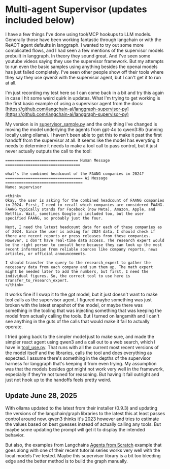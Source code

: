 # Multi-agent Supervisor (updates included below)

I have a few things I've done using tool/MCP hookups to LLM models. Generally
those have been working fantastic through langchain or with the ReACT agent
defaults in langgraph. I wanted to try out some more complicated flows, and I
had seen a few mentions of the supervisor models prebuilt in langgraph. In
theory they sound great. And I've seen some youtube videos saying they use the
supervisor framework. But my attempts to run even the basic samples using
anything besides the openai models has just failed completely. I've seen other
people show off their tools where they say they use qwen3 with the supervisor
agent, but I can't get it to run at all.

I'm just recording my test here so I can come back in a bit and try this again
in case I hit some weird quirk in updates. What I'm trying to get working is 
the first basic example of using a supervisor agent from the docs:
[https://github.com/langchain-ai/langgraph-supervisor-py](https://github.com/langchain-ai/langgraph-supervisor-py)

My version is in [supervisor_sample.py](supervisor_sample.py)
and the only thing I've changed is
moving the model underlying the agents from gpt-4o to qwen3:8b (running
locally using ollama).
I haven't been able to get this to make it past the first handoff
from the supervisor at all. It seems like the model has everyting it needs to
determine it needs to make a tool call to pass control, but it just never
actually outputs the call to the tool:

```
================================ Human Message =================================

what's the combined headcount of the FAANG companies in 2024?
================================== Ai Message ==================================
Name: supervisor

<think>
Okay, the user is asking for the combined headcount of FAANG companies in 2024. First, I need to recall which companies are considered FAANG. FAANG typically stands for Facebook (now Meta), Amazon, Apple, and Netflix. Wait, sometimes Google is included too, but the user specified FAANG, so probably just the four.

Next, I need the latest headcount data for each of these companies as of 2024. Since the user is asking for 2024 data, I should check if there are recent reports or press releases from these companies. However, I don't have real-time data access. The research expert would be the right person to consult here because they can look up the most recent information from reliable sources like company reports, news articles, or official announcements.

I should transfer the query to the research_expert to gather the necessary data from each company and sum them up. The math expert might be needed later to add the numbers, but first, I need the individual figures. So, the correct tool to use here is transfer_to_research_expert.
</think>
```

It works fine if I swap it to the gpt model, but it just doesn't want to make
tool calls as the supervisor agent. I figured maybe something was just broken
with the latest snapshot of the model, or maybe there was something in the
tooling that was injecting something that was keeping the model from actually
calling the tools. But I turned on langsmith and I can't see anything in the
guts of the calls that would make it fail to actually operate.

I tried going back to the simpler model just to make sure, and made the
simpler react agent using qwen3 and a call out to a web search, which I have
in [tool_use.py](tool_use.py). That runs with all the current most recent
versions of the model itself and the libraries, calls the tool and does
everything as expected. I assume there's something in the depths of the
supervisor harness for langgraph that's keeping it from even trying. My
assumption was that the models besides gpt might not work very well in the
framework, especially if they're not tuned for reasoning. But having it fail
outright and just not hook up to the handoffs feels pretty weird.

## Update June 28, 2025
With ollama updated to the latest from their installer (0.9.3) and updating
the versions of the langchain/graph libraries to the latest this
at least passes control around now. qwen3 thinks it's 2023 however and tries
to estimate the values based on best guesses instead of actually calling any 
tools. But maybe some updating the prompt will get it to display the intended
behavior.

But also, the examples from Langchains
[Agents from Scratch](https://github.com/langchain-ai/agents-from-scratch)
example that goes along with one of their recent tutorial series works very
well with the local models I've tested. Maybe this supervisor library is a
bit too bleeding edge and the better method is to build the graph manually.
